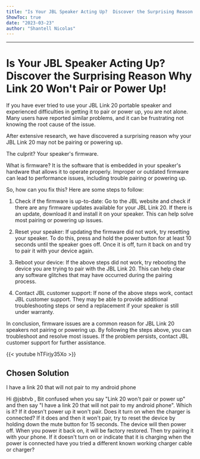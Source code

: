 ```yaml
---
title: "Is Your JBL Speaker Acting Up?  Discover the Surprising Reason Why Link 20 Won't Pair or Power Up!"
ShowToc: true 
date: "2023-03-23"
author: "Shantell Nicolas"
---
```

*****
# Is Your JBL Speaker Acting Up? Discover the Surprising Reason Why Link 20 Won't Pair or Power Up!

If you have ever tried to use your JBL Link 20 portable speaker and experienced difficulties in getting it to pair or power up, you are not alone. Many users have reported similar problems, and it can be frustrating not knowing the root cause of the issue.

After extensive research, we have discovered a surprising reason why your JBL Link 20 may not be pairing or powering up.

The culprit? Your speaker's firmware.

What is firmware? It is the software that is embedded in your speaker's hardware that allows it to operate properly. Improper or outdated firmware can lead to performance issues, including trouble pairing or powering up.

So, how can you fix this? Here are some steps to follow:

1. Check if the firmware is up-to-date: Go to the JBL website and check if there are any firmware updates available for your JBL Link 20. If there is an update, download it and install it on your speaker. This can help solve most pairing or powering up issues.

2. Reset your speaker: If updating the firmware did not work, try resetting your speaker. To do this, press and hold the power button for at least 10 seconds until the speaker goes off. Once it is off, turn it back on and try to pair it with your device again.

3. Reboot your device: If the above steps did not work, try rebooting the device you are trying to pair with the JBL Link 20. This can help clear any software glitches that may have occurred during the pairing process.

4. Contact JBL customer support: If none of the above steps work, contact JBL customer support. They may be able to provide additional troubleshooting steps or send a replacement if your speaker is still under warranty.

In conclusion, firmware issues are a common reason for JBL Link 20 speakers not pairing or powering up. By following the steps above, you can troubleshoot and resolve most issues. If the problem persists, contact JBL customer support for further assistance.

{{< youtube hTFirjy35Xo >}} 



## Chosen Solution
 I have a link 20 that will not pair to my android phone

 Hi @jsbtvb ,
Bit confused when you say "Link 20 won't pair or power up" and then say "I have a link 20 that will not pair to my android phone". Which is it?  If it doesn't power up it won't pair.
Does it turn on when the charger is connected?
If it does and then it won't pair, try to reset the device by holding down the mute button for 15 seconds. The device will then power off. When you power it back on, it will be factory restored. Then try pairing it with your phone.
If it doesn't turn on or indicate that it is charging when the power is connected have you tried a different known working charger cable or charger?




